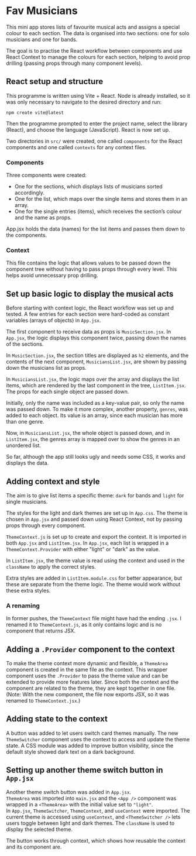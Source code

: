 # Fav Musicians

This mini app stores lists of favourite musical acts and assigns a special colour to each section. The data is organised into two sections: one for solo musicians and one for bands.

The goal is to practise the React workflow between components and use React Context to manage the colours for each section, helping to avoid prop drilling (passing props through many component levels).

## React setup  and structure

This programme is written using Vite + React.
Node is already installed, so it was only necessary to navigate to the desired directory and run:
```
npm create vite@latest
```
Then the programme prompted to enter the project name, select the library (React), and choose the language (JavaScript). React is now set up.

Two directories in `src/` were created, one called `components` for the React components and one called `contexts` for any context files.

### Components
Three components were created:

- One for the sections, which displays lists of musicians sorted accordingly.
- One for the list, which maps over the single items and stores them in an array.
- One for the single entries (items), which receives the section’s colour and the name as props.

App.jsx holds the data (names) for the list items and passes them down to the components.

### Context
This file contains the logic that allows values to be passed down the component tree without having to pass props through every level. This helps avoid unnecessary prop drilling.

## Set up basic logic to display the musical acts

Before starting with context logic, the React workflow was set up and tested. A few entries for each section were hard-coded as constant variables (arrays of objects) in `App.jsx`.

The first component to receive data as props is `MusicSection.jsx`. In `App.jsx`, the logic displays this component twice, passing down the names of the sections.

In `MusicSection.jsx`, the section titles are displayed as `h2` elements, and the contents of the next component, `MusiciansList.jsx`, are shown by passing down the musicians list as props.

In `MusiciansList.jsx`, the logic maps over the array and displays the list items, which are rendered by the last component in the tree, `ListItem.jsx`. The props for each single object are passed down.

Initially, only the name was included as a key-value pair, so only the name was passed down. To make it more complex, another property, `genres`, was added to each object. Its value is an array, since each musician has more than one genre.

Now, in `MusiciansList.jsx`, the whole object is passed down, and in `ListItem.jsx`, the genres array is mapped over to show the genres in an unordered list.

So far, although the app still looks ugly and needs some CSS, it works and displays the data.

## Adding context and style

The aim is to give list items a specific theme: `dark` for bands and `light` for single musicians.

The styles for the light and dark themes are set up in `App.css`. The theme is chosen in `App.jsx` and passed down using React Context, not by passing props through every component.

`ThemeContext.js` is set up to create and export the context. It is imported in both `App.jsx` and `ListItem.jsx`. In `App.jsx`, each list is wrapped in a `ThemeContext.Provider` with either "light" or "dark" as the value.

In `ListItem.jsx`, the theme value is read using the context and used in the `className` to apply the correct styles.

Extra styles are added in `ListItem.module.css` for better appearance, but these are separate from the theme logic. The theme would work without these extra styles.

### A renaming
In former pushes, the `ThemeContext` file might have had the ending `.jsx`. I renamed it to `ThemeContext.js`, as it only contains logic and is no component that returns JSX.

## Adding a `.Provider` component to the context
To make the theme context more dynamic and flexible, a `ThemeArea` component is created in the same file as the context. This wrapper component uses the `.Provider` to pass the theme value and can be extended to provide more features later. Since both the context and the component are related to the theme, they are kept together in one file.
(Note: With the new component, the file now exports JSX, so it was renamed to `ThemeContext.jsx`.)

## Adding state to the context
A button was added to let users switch card themes manually. The new `ThemeSwitcher` component uses the context to access and update the theme state. A CSS module was added to improve button visibility, since the default style showed dark text on a dark background.

## Setting up another theme switch button in `App.jsx`

Another theme switch button was added in `App.jsx`.  
`ThemeArea` was imported into `main.jsx` and the `<App />` component was wrapped in a `<ThemeArea>` with the initial value set to `"light"`.  
In `App.jsx`, `ThemeSwitcher`, `ThemeContext`, and `useContext` were imported. The current theme is accessed using `useContext`, and `<ThemeSwitcher />` lets users toggle between light and dark themes. The `className` is used to display the selected theme.

The button works through context, which shows how reusable the context and its component are.

